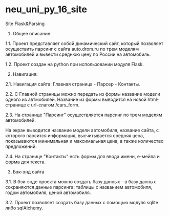 # neu_uni_py_16_site
Site Flask&Parsing

1. Общее описание:
  
1.1. Проект представляет собой динамический сайт, который позволяет осуществить парсинг с сайта auto.drom.ru по трем моделям автомобилей и вывести среднюю цену по России на автомобиль.
  
1.2. Проект создан на python при использовании модуля Flask.

2. Навигация:

2.1. Навигация сайта: Главная страница - Парсер - Контакты.

2.2. С Главной страницы можно передать из формы название модели одного из автмобилей. Название из формы выводится на новой html-странице с url-слагом /cars_form. 

2.3. На странице "Парсинг" осуществляется парсинг по трем моделям автомобилей.

На экран выводится название модели автомобиля, название сайта, с которого парсится информация, высчитывается средняя цена, показываются минимальная и максимальная цена, а также количество предложений.

2.4. На странице "Контакты" есть формы для ввода имени, е-мейла и форма для текста.

3. Бэк-энд сайта

3.1. В бэк-энде проекта можно создать базу данных - в базу данных сохраняются данные парсинга: таблицы с названием автомобиля, годом автомобиля, ценой автомобиля.
  
3.2. Проект позволяет создать базу данных с помощью модуля sqlite либо sqlAlchemy.

